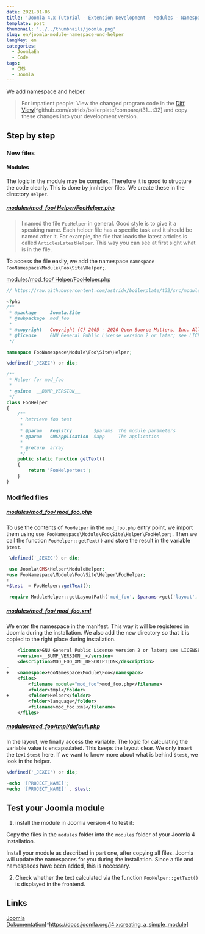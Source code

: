 ```yaml
---
date: 2021-01-06
title: 'Joomla 4.x Tutorial - Extension Development - Modules - Namespace and Helper'
template: post
thumbnail: '../../thumbnails/joomla.png'
slug: en/joomla-module-namespace-und-helper
langKey: en
categories:
  - JoomlaEn
  - Code
tags:
  - CMS
  - Joomla
---
```


We add namespace and helper.<!-- \index{module!helper} --><!-- \index{module!namespace} -->

> For impatient people: View the changed program code in the [Diff View](https://github.com/astridx/boilerplate/compare/t31...t32)[^github.com/astridx/boilerplate/compare/t31...t32] and copy these changes into your development version.

## Step by step

### New files

#### Modules

The logic in the module may be complex. Therefore it is good to structure the code clearly. This is done by jnnhelper files. We create these in the directory `Helper`.

<!-- prettier-ignore -->
##### [modules/mod\_foo/ Helper/FooHelper.php](https://github.com/astridx/boilerplate/blob/13117ebddfc12db184cd96f3f4db1c794bfa735b/src/modules/mod_foo/Helper/FooHelper.php)

> I named the file `FooHelper` in general. Good style is to give it a speaking name. Each helper file has a specific task and it should be named after it. For example, the file that loads the latest articles is called `ArticlesLatestHelper`. This way you can see at first sight what is in the file.

To access the file easily, we add the namespace `namespace FooNamespace\Module\Foo\Site\Helper;`.

[modules/mod_foo/ Helper/FooHelper.php](https://raw.githubusercontent.com/astridx/boilerplate/t32/src/modules/mod_foo/src/Helper/FooHelper.php)

```php
// https://raw.githubusercontent.com/astridx/boilerplate/t32/src/modules/mod_foo/src/Helper/FooHelper.php

<?php
/**
 * @package     Joomla.Site
 * @subpackage  mod_foo
 *
 * @copyright   Copyright (C) 2005 - 2020 Open Source Matters, Inc. All rights reserved.
 * @license     GNU General Public License version 2 or later; see LICENSE.txt
 */

namespace FooNamespace\Module\Foo\Site\Helper;

\defined('_JEXEC') or die;

/**
 * Helper for mod_foo
 *
 * @since  __BUMP_VERSION__
 */
class FooHelper
{
	/**
	 * Retrieve foo test
	 *
	 * @param   Registry        $params  The module parameters
	 * @param   CMSApplication  $app     The application
	 *
	 * @return  array
	 */
	public static function getText()
	{
		return 'FooHelpertest';
	}
}

```

### Modified files

<!-- prettier-ignore -->
##### [modules/mod\_foo/ mod_foo.php](https://github.com/astridx/boilerplate/blob/13117ebddfc12db184cd96f3f4db1c794bfa735b/src/modules/mod_foo/mod_foo.php)

To use the contents of `FooHelper` in the `mod_foo.php` entry point, we import them using `use FooNamespace\Module\Foo\Site\Helper\FooHelper;`. Then we call the function `FooHelper::getText()` and store the result in the variable `$test`.

```php {diff}
 \defined('_JEXEC') or die;

 use Joomla\CMS\Helper\ModuleHelper;
+use FooNamespace\Module\Foo\Site\Helper\FooHelper;
+
+$test  = FooHelper::getText();

 require ModuleHelper::getLayoutPath('mod_foo', $params->get('layout', 'default'));
```

<!-- prettier-ignore -->
##### [modules/mod\_foo/ mod_foo.xml](https://github.com/astridx/boilerplate/blob/13117ebddfc12db184cd96f3f4db1c794bfa735b/src/modules/mod_foo/mod_foo.xml)

We enter the namespace in the manifest. This way it will be registered in Joomla during the installation. We also add the new directory so that it is copied to the right place during installation.

```xml {diff}
 	<license>GNU General Public License version 2 or later; see LICENSE.txt</license>
 	<version>__BUMP_VERSION__</version>
 	<description>MOD_FOO_XML_DESCRIPTION</description>
-
+	<namespace>FooNamespace\Module\Foo</namespace>
 	<files>
 		<filename module="mod_foo">mod_foo.php</filename>
 		<folder>tmpl</folder>
+		<folder>Helper</folder>
 		<folder>language</folder>
 		<filename>mod_foo.xml</filename>
 	</files>

```

<!-- prettier-ignore -->
##### [modules/mod\_foo/tmpl/default.php](https://github.com/astridx/boilerplate/blob/13117ebddfc12db184cd96f3f4db1c794bfa735b/src/modules/mod_foo/tmpl/default.php)

In the layout, we finally access the variable. The logic for calculating the variable value is encapsulated. This keeps the layout clear. We only insert the text `$test` here. If we want to know more about what is behind `$test`, we look in the helper.

```php {diff}
\defined('_JEXEC') or die;

-echo '[PROJECT_NAME]';
+echo '[PROJECT_NAME]' . $test;
```

## Test your Joomla module

1. install the module in Joomla version 4 to test it:

Copy the files in the `modules` folder into the `modules` folder of your Joomla 4 installation.

Install your module as described in part one, after copying all files. Joomla will update the namespaces for you during the installation. Since a file and namespaces have been added, this is necessary.

2. Check whether the text calculated via the function `FooHelper::getText()` is displayed in the frontend.

## Links

[Joomla Dokumentation](https://docs.joomla.org/J4.x:Creating_a_Simple_Module)[^https://docs.joomla.org/j4.x:creating_a_simple_module]
<img src="https://vg08.met.vgwort.de/na/dcdcb2f87a6d452abb0a600b37f839a4" width="1" height="1" alt="">
